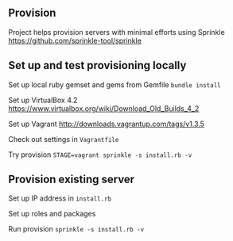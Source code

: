 ## Provision

Project helps provision servers with minimal efforts using Sprinkle https://github.com/sprinkle-tool/sprinkle

## Set up and test provisioning locally

Set up local ruby gemset and gems from Gemfile `bundle install`

Set up VirtualBox 4.2 https://www.virtualbox.org/wiki/Download_Old_Builds_4_2

Set up Vagrant http://downloads.vagrantup.com/tags/v1.3.5

Check out settings in `Vagrantfile`

Try provision `STAGE=vagrant sprinkle -s install.rb -v`

## Provision existing server

Set up IP address in `install.rb`

Set up roles and packages

Run provision `sprinkle -s install.rb -v`
